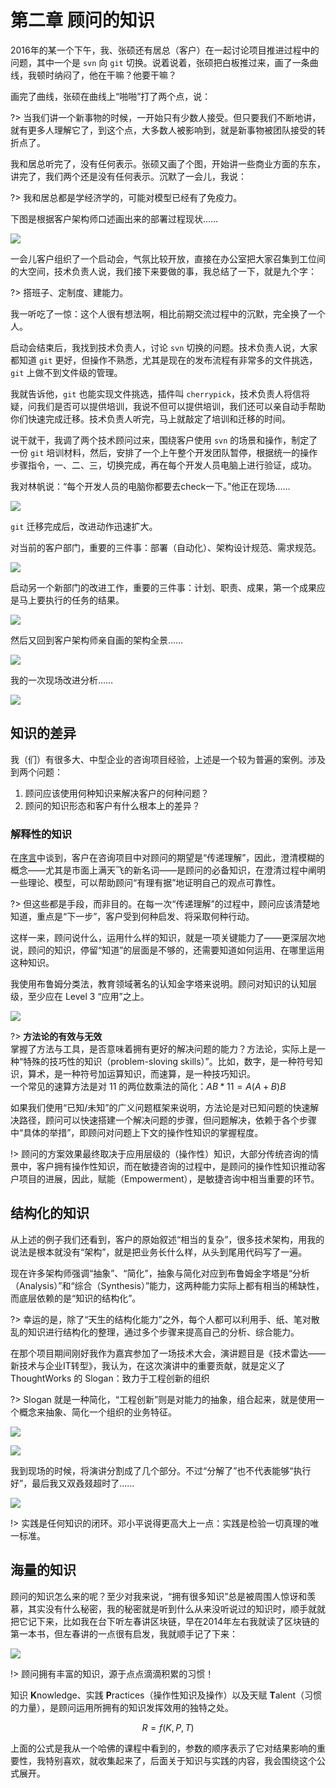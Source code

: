 # 第二章 顾问的知识

2016年的某一个下午，我、张硕还有居总（客户）在一起讨论项目推进过程中的问题，其中一个是 `svn` 向 `git` 切换。说着说着，张硕把白板推过来，画了一条曲线，我顿时纳闷了，他在干嘛？他要干嘛？

画完了曲线，张硕在曲线上“啪啪”打了两个点，说：

?> 当我们讲一个新事物的时候，一开始只有少数人接受。但只要我们不断地讲，就有更多人理解它了，到这个点，大多数人被影响到，就是新事物被团队接受的转折点了。

我和居总听完了，没有任何表示。张硕又画了个图，开始讲一些商业方面的东东，讲完了，我们两个还是没有任何表示。沉默了一会儿，我说：

?> 我和居总都是学经济学的，可能对模型已经有了免疫力。

下图是根据客户架构师口述画出来的部署过程现状……

![](/assets/img/IMG_4788.jpg)

一会儿客户组织了一个启动会，气氛比较开放，直接在办公室把大家召集到工位间的大空间，技术负责人说，我们接下来要做的事，我总结了一下，就是九个字：

?> 搭班子、定制度、建能力。

我一听吃了一惊：这个人很有想法啊，相比前期交流过程中的沉默，完全换了一个人。

启动会结束后，我找到技术负责人，讨论 `svn` 切换的问题。技术负责人说，大家都知道 `git` 更好，但操作不熟悉，尤其是现在的发布流程有非常多的文件挑选，`git` 上做不到文件级的管理。

我就告诉他，`git` 也能实现文件挑选，插件叫 `cherrypick`，技术负责人将信将疑，问我们是否可以提供培训，我说不但可以提供培训，我们还可以亲自动手帮助你们快速完成迁移。技术负责人听完，马上就敲定了培训和迁移的时间。

说干就干，我调了两个技术顾问过来，围绕客户使用 `svn` 的场景和操作，制定了一份 `git` 培训材料，然后，安排了一个上午整个开发团队暂停，根据统一的操作步骤指令，一、二、三，切换完成，再在每个开发人员电脑上进行验证，成功。

我对林帆说：“每个开发人员的电脑你都要去check一下。”他正在现场……

![](../assets/img/IMG_4919.jpg)

`git` 迁移完成后，改进动作迅速扩大。

对当前的客户部门，重要的三件事：部署（自动化）、架构设计规范、需求规范。

![](../assets/img/IMG_4833.jpg)

启动另一个新部门的改进工作，重要的三件事：计划、职责、成果，第一个成果应是马上要执行的任务的结果。

![](../assets/img/IMG_4838.jpg)

然后又回到客户架构师亲自画的架构全景……

![](../assets/img/IMG_4842.jpg)

我的一次现场改进分析……

![](../assets/img/IMG_4913.jpg)

## 知识的差异

我（们）有很多大、中型企业的咨询项目经验，上述是一个较为普遍的案例。涉及到两个问题：

1. 顾问应该使用何种知识来解决客户的何种问题？
2. 顾问的知识形态和客户有什么根本上的差异？

### 解释性的知识

在[序言](consultants/0-preface.md)中谈到，客户在咨询项目中对顾问的期望是“传递理解”，因此，澄清模糊的概念——尤其是市面上满天飞的新名词——是顾问的必备知识，在澄清过程中阐明一些理论、模型，可以帮助顾问“有理有据”地证明自己的观点可靠性。

?> 但这些都是手段，而非目的。在每一次“传递理解”的过程中，顾问应该清楚地知道，重点是“下一步”，客户受到何种启发、将采取何种行动。

这样一来，顾问说什么，运用什么样的知识，就是一项关键能力了——更深层次地说，顾问的知识，停留“知道”的层面是不够的，还需要知道如何运用、在哪里运用这种知识。

我使用布鲁姆分类法，教育领域著名的认知金字塔来说明。顾问对知识的认知层级，至少应在 Level 3 “应用”之上。

![](../assets/img/IMG_3690.jpg)

?> **方法论的有效与无效**<br>
掌握了方法与工具，是否意味着拥有更好的解决问题的能力？方法论，实际上是一种“特殊的技巧性的知识（problem-sloving skills）”。比如，数字，是一种符号知识，算术，是一种符号加运算知识，而速算，是一种技巧知识。<br>
一个常见的速算方法是对 11 的两位数乘法的简化：$AB * 11 = A(A+B)B$

如果我们使用“已知/未知”的广义问题框架来说明，方法论是对已知问题的快速解决路径，顾问可以快速搭建一个解决问题的步骤，但问题解决，依赖于各个步骤中“具体的举措”，即顾问对问题上下文的操作性知识的掌握程度。

!> 顾问的方案效果最终取决于应用层级的（操作性）知识，大部分传统咨询的情景中，客户拥有操作性知识，而在敏捷咨询的过程中，是顾问的操作性知识推动客户项目的进展，因此，赋能（Empowerment），是敏捷咨询中相当重要的环节。

## 结构化的知识

从上述的例子我们还看到，客户的原始叙述“相当的复杂”，很多技术架构，用我的说法是根本就没有“架构”，就是把业务长什么样，从头到尾用代码写了一遍。

现在许多架构师强调“抽象”、“简化”，抽象与简化对应到布鲁姆金字塔是“分析（Analysis）”和“综合（Synthesis）”能力，这两种能力实际上都有相当的稀缺性，而底层依赖的是“知识的结构化”。

?> 幸运的是，除了“天生的结构化能力”之外，每个人都可以利用手、纸、笔对散乱的知识进行结构化的整理，通过多个步骤来提高自己的分析、综合能力。

在那个项目期间刚好我作为嘉宾参加了一场技术大会，演讲题目是《技术雷达——新技术与企业IT转型》，我认为，在这次演讲中的重要贡献，就是定义了 ThoughtWorks 的 Slogan：致力于工程创新的组织

?> Slogan 就是一种简化，“工程创新”则是对能力的抽象，组合起来，就是使用一个概念来抽象、简化一个组织的业务特征。

![](../assets/img/IMG_4942.jpg)

![](../assets/img/IMG_4943.jpg)

我到现场的时候，将演讲分割成了几个部分。不过“分解了”也不代表能够“执行好”，最后我又双叒叕超时了……

![](../assets/img/IMG_4945.jpg)

!> 实践是任何知识的闭环。邓小平说得更高大上一点：实践是检验一切真理的唯一标准。

## 海量的知识

顾问的知识怎么来的呢？至少对我来说，“拥有很多知识”总是被周围人惊讶和羡慕，其实没有什么秘密，我的秘密就是听到什么从来没听说过的知识时，顺手就就把它记下来，比如我在台下听左春讲区块链，早在2014年左右我就读了区块链的第一本书，但左春讲的一点很有启发，我就顺手记了下来：

![](../assets/img/IMG_4944.jpg)

!> 顾问拥有丰富的知识，源于点点滴滴积累的习惯！

知识 **K**nowledge、实践 **P**ractices（操作性知识及操作）以及天赋 **T**alent（习惯的力量），是顾问运用所拥有的知识发挥效用的独特之处。

$$
R = f(K, P, T)
$$

上面的公式是我从一个哈佛的课程中看到的，参数的顺序表示了它对结果影响的重要性，我特别喜欢，就收集起来了，后面关于知识与实践的内容，我会围绕这个公式展开。
